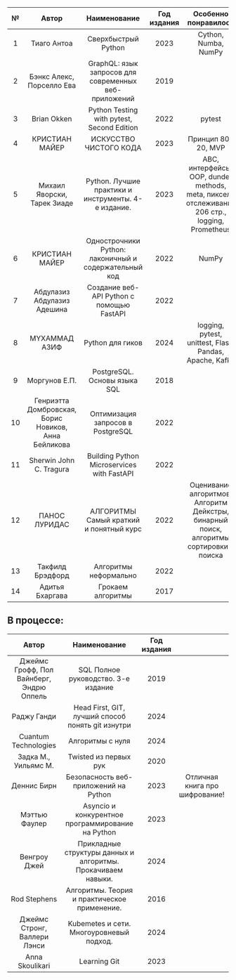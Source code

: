 | №  |                         Автор                          |                     Наименование                      | Год издания |                                      Особенно понравилось                                      |
|:--:|:------------------------------------------------------:|:-----------------------------------------------------:|:-----------:|:----------------------------------------------------------------------------------------------:|
| 1  |                      Тиаго Антоа                       |                  Сверхбыстрый Python                  |    2023     |                                      Cython, Numba, NumPy                                      |
| 2  |               Бэнкс Алекс, Порселло Ева                | GraphQL: язык запросов для современных веб-приложений |    2019     |                                                                                                |
| 3  |                      Brian Okken                       |      Python Testing with pytest, Second Edition       |    2022     |                                             pytest                                             |
| 4  |                     КРИСТИАН МАЙЕР                     |                ИСКУССТВО ЧИСТОГО КОДА                 |    2023     |                                      Принцип 80 / 20, MVP                                      |
| 5  |              Михаил Яворски, Тарек Зиаде               |  Python. Лучшие практики и инструменты. 4-е издание.  |    2023     | ABC, интерфейсы, OOP, dunder methods, meta, пиксели отслеживания 206 стр., logging, Prometheus |
| 6  |                     КРИСТИАН МАЙЕР                     | Однострочники Python: лаконичный и содержательный код |    2022     |                                             NumPy                                              |
| 7  |              Абдулазиз Абдулазиз Адешина               |       Создание веб-API Python с помощью FastAPI       |    2022     |                                                                                                |
| 8  |                     MYXAMMAД АЗИФ                      |                   Python для гиков                    |    2024     |                    logging, pytest, unittest, Flask, Pandas, Apache, Kafka                     |
| 9  |                     Моргунов Е.П.                      |             PostgreSQL. Основы языка SQL              |    2018     |                                                                                                |
| 10 |  Генриэтта Домбровская, Борис Новиков, Анна Бейликова  |           Оптимизация запросов в PostgreSQL           |    2022     |                                                                                                |
| 11 |                Sherwin John C. Tragura                 |      Building Python Microservices with FastAPI       |    2022     |                                                                                                |
| 12 |                     ПАНОС ЛУРИДАС                      |        АЛГОРИТМЫ Самый краткий и понятный курс        |    2022     |    Оценивание алгоритмов, Алгоритм Дейкстры, бинарный поиск, алгоритмы сортировки и поиска     |
| 13 |                    Такфилд Брэдфорд                    |                 Алгоритмы неформально                 |    2022     |                                                                                                |
| 14 |                    Адитья Бхаргава                     |                   Грокаем алгоритмы                   |    2017     |                                                                                                |


## В процессе:

|                  Автор                   |                         Наименование                         | Год издания |                                                          |
|:----------------------------------------:|:------------------------------------------------------------:|:-----------:|:--------------------------------------------------------:|
| Джеймс Грофф, Пол Вайнберг, Эндрю Оппель |             SQL Полное руководство. 3-е издание              |    2019     |                                                          |
|               Раджу Ганди                |      Head First, GIT, лучший способ понять git изнутри       |    2024     |                                                          |
|           Cuantum Technologies           |                       Алгоритмы с нуля                       |    2024     |                                                          |
|           Задка М., Уильямс М.           |                    Twisted из первых рук                     |    2020     |                                                          |
|               Деннис Бирн                |            Безопасность веб-приложений на Python             |    2023     |              Отличная книга про шифрование!              |
|              Мэттью Фаулер               |      Asyncio и конкурентное программирование на Python       |    2023     |                                                          |
|               Венгроу Джей               | Прикладные структуры данных и алгоритмы. Прокачиваем навыки. |    2024     |                                                          |
|               Rod Stephens               |         Алгоритмы. Теория и практическое применение.         |    2016     |                                                          |
|       Джеймс Стронг, Валлери Лэнси       |           Kubemetes и сети. Многоуровневый подход.           |    2024     |                                                          |
|             Anna Skoulikari              |                         Learning Git                         |    2023     |                                                          |
